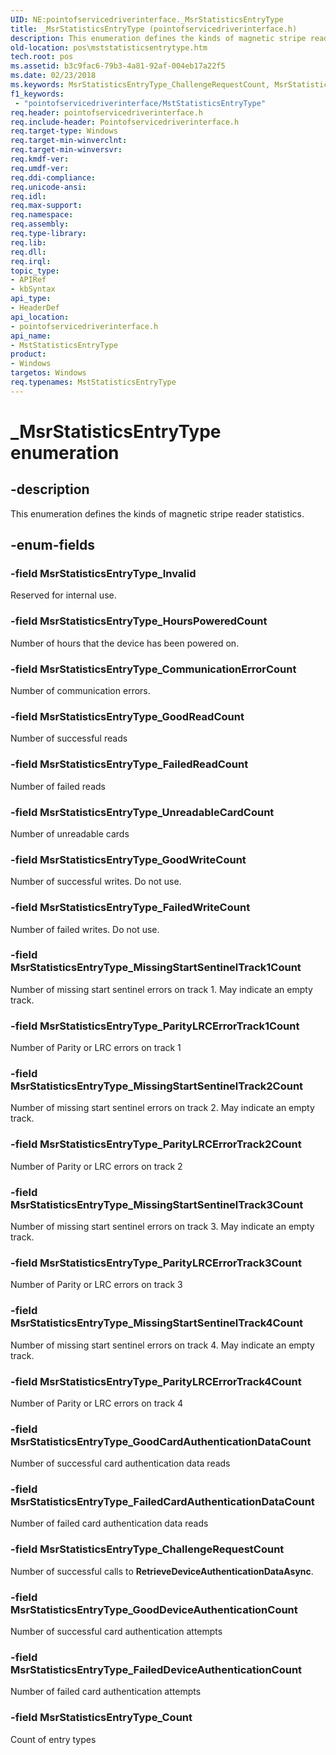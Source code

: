 ```yaml
---
UID: NE:pointofservicedriverinterface._MsrStatisticsEntryType
title: _MsrStatisticsEntryType (pointofservicedriverinterface.h)
description: This enumeration defines the kinds of magnetic stripe reader statistics.
old-location: pos\mststatisticsentrytype.htm
tech.root: pos
ms.assetid: b3c9fac6-79b3-4a81-92af-004eb17a22f5
ms.date: 02/23/2018
ms.keywords: MsrStatisticsEntryType_ChallengeRequestCount, MsrStatisticsEntryType_CommunicationErrorCount, MsrStatisticsEntryType_Count, MsrStatisticsEntryType_FailedCardAuthenticationDataCount, MsrStatisticsEntryType_FailedDeviceAuthenticationCount, MsrStatisticsEntryType_FailedReadCount, MsrStatisticsEntryType_FailedWriteCount, MsrStatisticsEntryType_GoodCardAuthenticationDataCount, MsrStatisticsEntryType_GoodDeviceAuthenticationCount, MsrStatisticsEntryType_GoodReadCount, MsrStatisticsEntryType_GoodWriteCount, MsrStatisticsEntryType_HoursPoweredCount, MsrStatisticsEntryType_Invalid, MsrStatisticsEntryType_MissingStartSentinelTrack1Count, MsrStatisticsEntryType_MissingStartSentinelTrack2Count, MsrStatisticsEntryType_MissingStartSentinelTrack3Count, MsrStatisticsEntryType_MissingStartSentinelTrack4Count, MsrStatisticsEntryType_ParityLRCErrorTrack1Count, MsrStatisticsEntryType_ParityLRCErrorTrack2Count, MsrStatisticsEntryType_ParityLRCErrorTrack3Count, MsrStatisticsEntryType_ParityLRCErrorTrack4Count, MsrStatisticsEntryType_UnreadableCardCount, MstStatisticsEntryType, MstStatisticsEntryType enumeration, _MsrStatisticsEntryType, pointofservicedriverinterface/MsrStatisticsEntryType_ChallengeRequestCount, pointofservicedriverinterface/MsrStatisticsEntryType_CommunicationErrorCount, pointofservicedriverinterface/MsrStatisticsEntryType_Count, pointofservicedriverinterface/MsrStatisticsEntryType_FailedCardAuthenticationDataCount, pointofservicedriverinterface/MsrStatisticsEntryType_FailedDeviceAuthenticationCount, pointofservicedriverinterface/MsrStatisticsEntryType_FailedReadCount, pointofservicedriverinterface/MsrStatisticsEntryType_FailedWriteCount, pointofservicedriverinterface/MsrStatisticsEntryType_GoodCardAuthenticationDataCount, pointofservicedriverinterface/MsrStatisticsEntryType_GoodDeviceAuthenticationCount, pointofservicedriverinterface/MsrStatisticsEntryType_GoodReadCount, pointofservicedriverinterface/MsrStatisticsEntryType_GoodWriteCount, pointofservicedriverinterface/MsrStatisticsEntryType_HoursPoweredCount, pointofservicedriverinterface/MsrStatisticsEntryType_Invalid, pointofservicedriverinterface/MsrStatisticsEntryType_MissingStartSentinelTrack1Count, pointofservicedriverinterface/MsrStatisticsEntryType_MissingStartSentinelTrack2Count, pointofservicedriverinterface/MsrStatisticsEntryType_MissingStartSentinelTrack3Count, pointofservicedriverinterface/MsrStatisticsEntryType_MissingStartSentinelTrack4Count, pointofservicedriverinterface/MsrStatisticsEntryType_ParityLRCErrorTrack1Count, pointofservicedriverinterface/MsrStatisticsEntryType_ParityLRCErrorTrack2Count, pointofservicedriverinterface/MsrStatisticsEntryType_ParityLRCErrorTrack3Count, pointofservicedriverinterface/MsrStatisticsEntryType_ParityLRCErrorTrack4Count, pointofservicedriverinterface/MsrStatisticsEntryType_UnreadableCardCount, pointofservicedriverinterface/MstStatisticsEntryType, pos.mststatisticsentrytype
f1_keywords:
 - "pointofservicedriverinterface/MstStatisticsEntryType"
req.header: pointofservicedriverinterface.h
req.include-header: Pointofservicedriverinterface.h
req.target-type: Windows
req.target-min-winverclnt: 
req.target-min-winversvr: 
req.kmdf-ver: 
req.umdf-ver: 
req.ddi-compliance: 
req.unicode-ansi: 
req.idl: 
req.max-support: 
req.namespace: 
req.assembly: 
req.type-library: 
req.lib: 
req.dll: 
req.irql: 
topic_type:
- APIRef
- kbSyntax
api_type:
- HeaderDef
api_location:
- pointofservicedriverinterface.h
api_name:
- MstStatisticsEntryType
product:
- Windows
targetos: Windows
req.typenames: MstStatisticsEntryType
---
```


# _MsrStatisticsEntryType enumeration

## -description

This enumeration defines the kinds of magnetic stripe reader statistics.

## -enum-fields

### -field MsrStatisticsEntryType_Invalid

Reserved for internal use.

### -field MsrStatisticsEntryType_HoursPoweredCount

Number of hours that the device has been powered on.

### -field MsrStatisticsEntryType_CommunicationErrorCount

Number of communication errors.

### -field MsrStatisticsEntryType_GoodReadCount

Number of successful reads

### -field MsrStatisticsEntryType_FailedReadCount

Number of failed reads

### -field MsrStatisticsEntryType_UnreadableCardCount

Number of unreadable cards

### -field MsrStatisticsEntryType_GoodWriteCount

Number of successful writes. Do not use.

### -field MsrStatisticsEntryType_FailedWriteCount

Number of failed writes. Do not use.

### -field MsrStatisticsEntryType_MissingStartSentinelTrack1Count

Number of missing start sentinel errors on track 1. May indicate an empty track.

### -field MsrStatisticsEntryType_ParityLRCErrorTrack1Count

Number of Parity or LRC errors on track 1

### -field MsrStatisticsEntryType_MissingStartSentinelTrack2Count

Number of missing start sentinel errors on track 2. May indicate an empty track.

### -field MsrStatisticsEntryType_ParityLRCErrorTrack2Count

Number of Parity or LRC errors on track 2

### -field MsrStatisticsEntryType_MissingStartSentinelTrack3Count

Number of missing start sentinel errors on track 3. May indicate an empty track.

### -field MsrStatisticsEntryType_ParityLRCErrorTrack3Count

Number of Parity or LRC errors on track 3

### -field MsrStatisticsEntryType_MissingStartSentinelTrack4Count

Number of missing start sentinel errors on track 4. May indicate an empty track.

### -field MsrStatisticsEntryType_ParityLRCErrorTrack4Count

Number of Parity or LRC errors on track 4

### -field MsrStatisticsEntryType_GoodCardAuthenticationDataCount

Number of successful card authentication data reads

### -field MsrStatisticsEntryType_FailedCardAuthenticationDataCount

Number of failed card authentication data reads

### -field MsrStatisticsEntryType_ChallengeRequestCount

Number of successful calls to **RetrieveDeviceAuthenticationDataAsync**.

### -field MsrStatisticsEntryType_GoodDeviceAuthenticationCount

Number of successful card authentication attempts

### -field MsrStatisticsEntryType_FailedDeviceAuthenticationCount

Number of failed card authentication attempts

### -field MsrStatisticsEntryType_Count

Count of entry types
